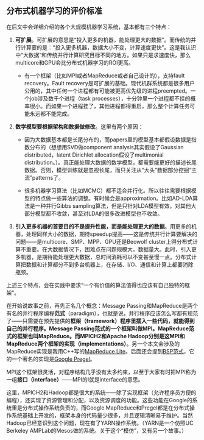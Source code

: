 ## 分布式机器学习的评价标准

在后文中会详细介绍的各个大规模机器学习系统，基本都有三个特点：

1. **可扩展**。可扩展的意思是“投入更多的机器，能处理更大的数据”。而传统的并行计算要的是：“投入更多机器，数据大小不变，计算速度更快”。这是我认识中“大数据”和传统并行计算研究目标不同的地方。如果只是求速度快，那么multicore和GPU会比分布式机器学习的ROI更高。

   * 有一个框架（比如MPI或者MapReduce或者自己设计的），支持fault recovery。Fault recovery是可扩展的基础。现代机群系统都是很多用户公用的，其中任何一个进程都有可能被更高优先级的进程preempted。一个job涉及数千个进程（task processes），十分钟里一个进程都不挂的概率很小。而如果一个进程挂了，其他进程都得重启，那么整个计算任务可能永远都不能完成。

1. **数学模型要根据架构和数据做修改**。这里有两个原因：

    * 因为大数据基本都是长尾分布的，而papers里的模型基本都假设数据是指数分布的（想想用SVD做component analysis其实假设了Gaussian distributed，latent Dirichlet allocation假设了multimonial distribution。）。真正能处理大数据的数学模型，都需要能更好的描述长尾数据。否则，模型训练就是忽视长尾，而只关注从“大头”数据部分挖掘“主流”patterns了。

    * 很多机器学习算法（比如MCMC）都不适合并行化。所以往往需要根据模型的特点做一些算法的调整。有时候会是approximation。比如AD-LDA算法是一种并行Gibbs sampling算法，但是只针对LDA模型有效，对其他大部分模型都不收敛，甚至对LDA的很多改进模型也不收敛。

1. **引入更多机器的首要目的不是提升性能，而是能处理更大的数据**。用更多的机器，处理同样大小的数据，期待speedup提高——这是传统并行计算要解决的问题——是multicore、SMP、MPP、GPU还是Beowolf cluster上得分布式计算不重要。在大数据情况下，困难点在问题规模大，数据量大。此时，引入更多机器，是期待能处理更大数据，总时间消耗可以不变甚至慢一点。分布式计算把数据和计算都分不到多台机器上，在存储、I/O、通信和计算上都要消除瓶颈。

上述三个特点，会在实践中要求“一个有价值的算法值得也应该有自己独特的框架”。


在开始说故事之前，再先正名几个概念：Message Passing和MapReduce是两个有名的并行程序编程**范式**（paradigm），也就是说，并行程序应该怎么写都有规范了——只需要在预先提供的**框架（framework）**程序里插入一些代码，就能得到自己的并行程序。Message Passing范式的一个框架叫做MPI。MapReduce范式的框架也叫MapReduce。而MPICH2和Apache Hadoop分别是这MPI和MapReduce两个框架的**实现（implementations）**。另一个本文会涉及的MapReduce实现是我用C++写的[MapReduce Lite](https://code.google.com/p/mapreduce-lite/)。后面还会提到[BSP范式](http://citeseerx.ist.psu.edu/viewdoc/download?doi=10.1.1.53.799&rep=rep1&type=pdf)，它的一个著名的实现是[Google Pregel](http://kowshik.github.io/JPregel/pregel_paper.pdf‎)。

MPI这个框架很灵活，对程序结构几乎没有太多约束，以至于大家有时把MPI称为一组**接口（interface）**——MPI的I就是interface的意思。

这里，MPICH2和Hadoop都是很大的系统——除了实现框架（允许程序员方便的编程），还实现了资源管理和分配，以及资源调度的功能。这些功能在Google的系统里是分布式操作系统负责的，而Google MapReduce和Pregel都是在分布式操作系统基础上开发的，框架本身的代码量少很多，并且逻辑清晰易于维护。当然Hadoop已经意识到这个问题，现在有了YARN操作系统。（YARN是一个仿照UC Berkeley AMPLab的Mesos做的系统。关于这个“模仿”，又有另一个故事。）
